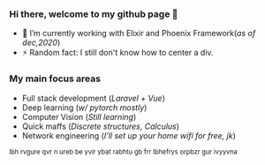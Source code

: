 ### Hi there, welcome to my github page 👋

- 🌱 I’m currently working with Elixir and Phoenix Framework(*as of dec,2020*)
- ⚡ Random fact: I still don't know how to center a div.

### My main focus areas
- Full stack development (*Laravel + Vue*)
- Deep learning (*w/ pytorch mostly*)
- Computer Vision (*Still learning*)
- Quick maffs (*Discrete structures, Calculus*)
- Network engineering (*I'll set up your home wifi for free, jk*)

<sub>lbh rvgure qvr n ureb be yvir ybat rabhtu gb frr lbhefrys orpbzr gur ivyyvna</sub>
